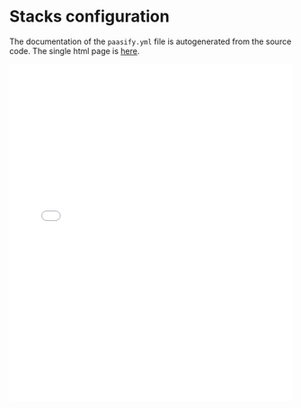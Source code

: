 # Stacks configuration

The documentation of the `paasify.yml` file is autogenerated from the source code. The single
html page is <a href="../../paasify_apidoc/conf_prj_stacks.html">here</a>.


<script type="text/javascript" src="https://code.jquery.com/jquery-1.8.3.js"></script>
<script type="text/javascript" src="/paasify/static/paasify.js"></script>
<iframe id="schemadoc" src="../../paasify_apidoc/conf_prj_stacks.html"
width="100%" height="600px"
frameborder="0"
overflow="hidden"
/>
